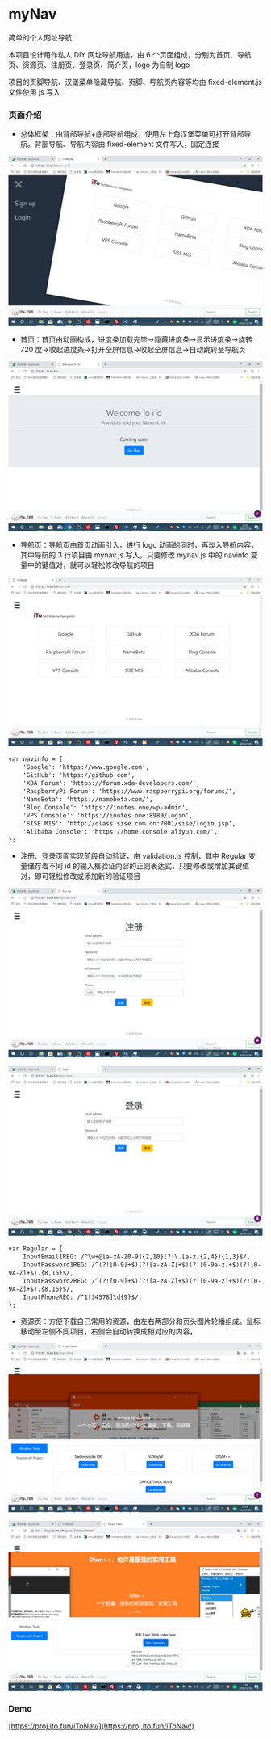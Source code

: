 # myNav

简单的个人网址导航

本项目设计用作私人 DIY 网址导航用途，由 6 个页面组成，分别为首页、导航页、资源页、注册页、登录页、简介页，logo 为自制 logo

项目的页脚导航、汉堡菜单隐藏导航、页脚、导航页内容等均由 fixed-element.js 文件使用 js 写入

### 页面介绍

- 总体框架：由背部导航+底部导航组成，使用左上角汉堡菜单可打开背部导航。背部导航、导航内容由 fixed-element 文件写入，固定连接

![1](https://github.com/LemoFire/myNav/raw/main/doc/1.png)

- 首页：首页由动画构成，进度条加载完毕->隐藏进度条->显示进度条->旋转 720 度->收起进度条->打开全屏信息->收起全屏信息->自动跳转至导航页

![2](https://github.com/LemoFire/myNav/raw/main/doc/2.png)

- 导航页：导航页由首页动画引入，进行 logo 动画的同时，再淡入导航内容，其中导航的 3 行项目由 mynav.js 写入，只要修改 mynav.js 中的 navinfo 变量中的键值对，就可以轻松修改导航的项目

![3](https://github.com/LemoFire/myNav/raw/main/doc/3.png)

```
var navinfo = {
    'Google': 'https://www.google.com',
    'GitHub': 'https://github.com',
    'XDA Forum': 'https://forum.xda-developers.com/',
    'RaspberryPi Forum': 'https://www.raspberrypi.org/forums/',
    'NameBeta': 'https://namebeta.com/',
    'Blog Console': 'https://inotes.one/wp-admin',
    'VPS Console': 'https://inotes.one:8989/login',
    'SISE MIS': 'http://class.sise.com.cn:7001/sise/login.jsp',
    'Alibaba Console': 'https://home.console.aliyun.com/',
};
```

- 注册、登录页面实现前段自动验证，由 validation.js 控制，其中 Regular 变量储存着不同 id 的输入框验证内容的正则表达式，只要修改或增加其键值对，即可轻松修改或添加新的验证项目

![4](https://github.com/LemoFire/myNav/raw/main/doc/4.png)

![5](https://github.com/LemoFire/myNav/raw/main/doc/5.png)

```
var Regular = {
    InputEmail1REG: /^\w+@[a-zA-Z0-9]{2,10}(?:\.[a-z]{2,4}){1,3}$/,
    InputPassword1REG: /^(?![0-9]+$)(?![a-zA-Z]+$)(?![0-9a-z]+$)(?![0-9A-Z]+$).{8,16}$/,
    InputPassword2REG: /^(?![0-9]+$)(?![a-zA-Z]+$)(?![0-9a-z]+$)(?![0-9A-Z]+$).{8,16}$/,
    InputPhoneREG: /^1[34578]\d{9}$/,
};
```

- 资源页：方便下载自己常用的资源，由左右两部分和页头图片轮播组成。鼠标移动至左侧不同项目，右侧会自动转换成相对应的内容，

![6](https://github.com/LemoFire/myNav/raw/main/doc/6.png)

![7](https://github.com/LemoFire/myNav/raw/main/doc/7.png)

### Demo

[https://proj.ito.fun/iToNav/](https://proj.ito.fun/iToNav/)
